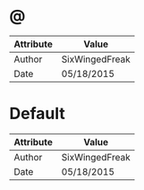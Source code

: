 # @
| Attribute | Value |
| ---  | ---     |
| Author | SixWingedFreak |
| Date | 05/18/2015 |
# Default
| Attribute | Value |
| ---  | ---     |
| Author | SixWingedFreak |
| Date | 05/18/2015 |

